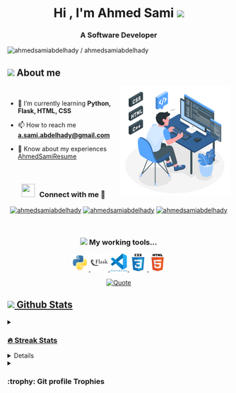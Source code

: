 <h1 align="center"><b>Hi , I'm Ahmed Sami </b><img src="https://media2.giphy.com/media/1r8YvFB47nAsAy36mp/giphy_s.gif?cid=ecf05e47yug79lmxqtnvmspk63kgv8waa3fxwlehn2msqlq1&ep=v1_stickers_search&rid=giphy_s.gif&ct=s" width="35"></h1>
<h3 align="center">A Software Developer</h3>

<p align="left"> <img src="https://komarev.com/ghpvc/?username=ahmedsamiabdelhady
/
ahmedsamiabdelhady&label=Profile%20views&color=0e75b6&style=flat" alt="ahmedsamiabdelhady
/
ahmedsamiabdelhady" /> </p>


## <picture><img src = "https://media2.giphy.com/media/f7omQNmgiyjj5sffvZ/giphy_s.gif?cid=ecf05e47gylpnahb79rs731faew5ctx9ayc1uk90q7u8k16s&ep=v1_stickers_search&rid=giphy_s.gif&ct=s" width = 50px></picture> **About me**

<picture> <img align="right" src="https://github.com/0xAbdulKhalid/0xAbdulKhalid/raw/main/assets/mdImages/programming.svg" width = 250px></picture>

<br>

- 🌱 I’m currently learning **Python, Flask, HTML, CSS**

- 📫 How to reach me **a.sami.abdelhady@gmail.com**

- 📄 Know about my experiences [AhmedSamiResume](https://drive.google.com/file/d/1ShOzjWo2bDkvUMEOYUbwDjhZFufpHHww/view?usp=drive_link)

<br/>
<h3 align="center" > <img src="https://media.giphy.com/media/iY8CRBdQXODJSCERIr/giphy.gif" width="30" height="30" style="margin-right: 10px;">Connect with me 🤝 </h3>
<p align="center">
<a href="https://twitter.com/ahmad_sami111" target="_blank"><img src="https://raw.githubusercontent.com/rahuldkjain/github-profile-readme-generator/master/src/images/icons/Social/twitter.svg" alt="ahmedsamiabdelhady" height="30" width="40" /></a>
<a href="https://www.linkedin.com/in/a-sami-abdelhady/" target="_blank"><img src="https://raw.githubusercontent.com/rahuldkjain/github-profile-readme-generator/master/src/images/icons/Social/linked-in-alt.svg" alt="ahmedsamiabdelhady" height="30" width="40" /></a>
<a href="https://www.facebook.com/Sami.9795" target="_blank"><img src="https://raw.githubusercontent.com/rahuldkjain/github-profile-readme-generator/master/src/images/icons/Social/facebook.svg" alt="ahmedsamiabdelhady
" height="30" width="40" /></a>
</p>
<br>
<h3 align="center"><img src="https://media.giphy.com/media/iY8CRBdQXODJSCERIr/giphy.gif" width="30px">&nbsp;My working tools...</h3>
<p align="center"> <a href="https://www.python.org/" target="_blank" rel="noreferrer"> <img src="https://raw.githubusercontent.com/devicons/devicon/master/icons/python/python-original.svg" alt="python" width="40" height="40"/> </a> <a href="https://flask.palletsprojects.com/en/2.3.x/" target="_blank" rel="noreferrer"> <img src="https://raw.githubusercontent.com/devicons/devicon/master/icons/flask/flask-original-wordmark.svg" alt="flask" width="40" height="40"/> </a> <a href="hhttps://code.visualstudio.com/" target="_blank" rel="noreferrer"> <img src="https://raw.githubusercontent.com/devicons/devicon/master/icons/vscode/vscode-original-wordmark.svg" alt="VScode" width="40" height="40"/> </a> <a href="https://www.w3schools.com/css/" target="_blank" rel="noreferrer"> <img src="https://raw.githubusercontent.com/devicons/devicon/master/icons/css3/css3-original-wordmark.svg" alt="css3" width="40" height="40"/> </a> <a href="https://www.w3.org/html/" target="_blank" rel="noreferrer"> <img src="https://raw.githubusercontent.com/devicons/devicon/master/icons/html5/html5-original-wordmark.svg" alt="html5" width="40" height="40"/> </a> </p>

<p align = "center">
	<a href="https://github.com/piyushsuthar/github-readme-quotes"> <img alt = "Quote" src="https://quotes-github-readme.vercel.app/api?type=horizontal&theme=tokyonight&animation=grow_out_in&quoteCategory=programming">
</p>

## <picture> <img src = "https://github.com/3omarbadr/3omarbadr/blob/main/Images/Statistics.gif?raw=true" width = 50px>  </picture> Github Stats

<details><summary><h3> 🔥 Streak Stats</h3></summary>

----	

<p align="center"><img src="https://github-readme-streak-stats.herokuapp.com/?user=3omarbadr&theme=tokyonight_duo" alt="3omarbadr" /></p>

</details>
  
<details><summary><h3>💻 GitHub Profile Stats</h3></summary>

----
	
<p align="center">
    <a href="https://github.com/anuraghazra/github-readme-stats">
	    <img alt="3omarbadr's Github Stats" src="https://github-readme-stats.vercel.app/api?username=3omarbadr&show_icons=true&count_private=true&locale=en&theme=tokyonight&layout=compact" height="230px"/></a>
	  <img src="https://github-readme-stats.vercel.app/api/top-langs?username=3omarbadr&langs_count=10&show_icons=true&locale=en&theme=tokyonight" alt="3omarbadr" height="230px"/>
<br/>

  <b>Note:</b> Top languages is only a metric of the languages my public code consists of and doesn't reflect experience or skill level.
  </p>
</details>

<details><summary> <h3> :trophy: Git profile Trophies </h3></summary>

----
	
<p align="center"> <a href="https://github.com/ryo-ma/github-profile-trophy"><img src="https://github-profile-trophy.vercel.app/?username=3omarbadr&layout=compact&theme=tokyonight&column=4&margin-w=15&margin-h=15" alt="3omarbadr" /></a> </p>
	
</details>
